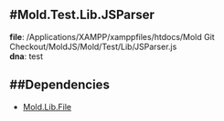 
#Mold.Test.Lib.JSParser
---------------------------------------

__file__: /Applications/XAMPP/xamppfiles/htdocs/Mold Git Checkout/MoldJS/Mold/Test/Lib/JSParser.js  
__dna__: test  


	






##Dependencies
--------------

* [Mold.Lib.File](../../../Mold/Lib/File.md) 



 

 


 



		
